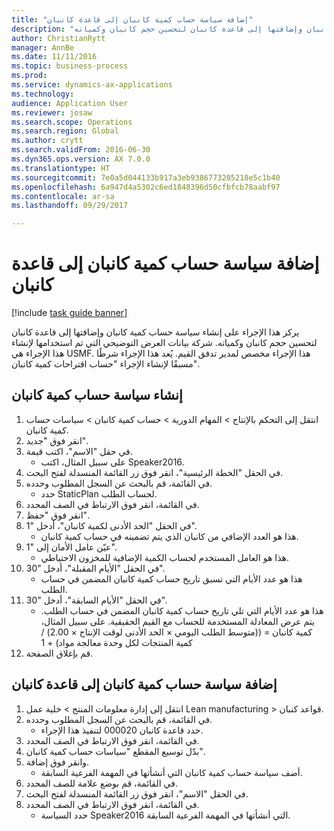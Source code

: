 ```yaml
--- 
title: "إضافة سياسة حساب كمية كانبان إلى قاعدة كانبان"
description: "يركز هذا الإجراء على إنشاء سياسة حساب كمية كانبان وإضافتها إلى قاعدة كانبان لتحسين حجم كانبان وكمياته."
author: ChristianRytt
manager: AnnBe
ms.date: 11/11/2016
ms.topic: business-process
ms.prod: 
ms.service: dynamics-ax-applications
ms.technology: 
audience: Application User
ms.reviewer: josaw
ms.search.scope: Operations
ms.search.region: Global
ms.author: crytt
ms.search.validFrom: 2016-06-30
ms.dyn365.ops.version: AX 7.0.0
ms.translationtype: HT
ms.sourcegitcommit: 7e0a5d044133b917a3eb9386773205218e5c1b40
ms.openlocfilehash: 6a947d4a5302c6ed1848396d50cfbfcb78aabf97
ms.contentlocale: ar-sa
ms.lasthandoff: 09/29/2017

---
```

# <a name="add-a-kanban-quantity-calculation-policy-to-a-kanban-rule"></a>إضافة سياسة حساب كمية كانبان إلى قاعدة كانبان

[!include [task guide banner](../../includes/task-guide-banner.md)]

يركز هذا الإجراء على إنشاء سياسة حساب كمية كانبان وإضافتها إلى قاعدة كانبان لتحسين حجم كانبان وكمياته. شركة بيانات العرض التوضيحي التي تم استخدامها لإنشاء هذا الإجراء هي USMF. هذا الإجراء مخصص لمدير تدفق القيم. يُعد هذا الإجراء شرطًا مسبقًا لإنشاء الإجراء "حساب اقتراحات كمية كانبان‬". 


## <a name="create-a-kanban-quantity-calculation-policy"></a>إنشاء سياسة حساب كمية كانبان
1. انتقل إلى التحكم بالإنتاج > المهام الدورية > حساب كمية كانبان > سياسات حساب كمية كانبان.
2. انقر فوق "جديد".
3. في حقل "الاسم"، اكتب قيمة.
    * على سبيل المثال، اكتب Speaker2016.  
4. في الحقل "الخطة الرئيسية‬"، انقر فوق زر القائمة المنسدلة لفتح البحث.
5. في القائمة، قم بالبحث عن السجل المطلوب وحدده.
    * حدد StaticPlan لحساب الطلب.  
6. في القائمة، انقر فوق الارتباط في الصف المحدد.
7. انقر فوق "حفظ".
8. في الحقل "الحد الأدنى لكمية كانبان‬"، أدخل "1".
    * هذا هو العدد الإضافي من كانبان الذي يتم تضمينه في حساب كمية كانبان.  
9. عيّن عامل الأمان إلى "1".
    * هذا هو العامل المستخدم لحساب الكمية الإضافية للمخزون الاحتياطي.  
10. في الحقل "الأيام المقبلة‬‬‬"، أدخل "30".
    * هذا هو عدد الأيام التي تسبق تاريخ حساب كمية كانبان المضمن في حساب الطلب.  
11. في الحقل "الأيام السابقة‬"، أدخل "30".
    * هذا هو عدد الأيام التي تلي تاريخ حساب كمية كانبان المضمن في حساب الطلب.  يتم عرض المعادلة المستخدمة للحساب مع القيم الحقيقية. على سبيل المثال، كمية كانبان = ((متوسط الطلب اليومي × الحد الأدنى لوقت الإنتاج × 2.00) / كمية المنتجات لكل وحدة معالجة مواد) + 1  
12. قم بإغلاق الصفحة.

## <a name="add-the-kanban-quantity-calculation-policy-to-a-kanban-rule"></a>إضافة سياسة حساب كمية كانبان إلى قاعدة كانبان
1. انتقل إلى إدارة معلومات المنتج‬ > خلية عمل Lean manufacturing > قواعد كنبان.
2. في القائمة، قم بالبحث عن السجل المطلوب وحدده.
    * حدد قاعدة كانبان 000020 لتنفيذ هذا الإجراء.  
3. في القائمة، انقر فوق الارتباط في الصف المحدد.
4. بدّل توسيع المقطع "سياسات حساب كمية كانبان‬‬‬".
5. وانقر فوق إضافة.
    * أضف سياسة حساب كمية كانبان التي أنشأتها في المهمة الفرعية السابقة.  
6. في القائمة، قم بوضع علامة للصف المحدد.
7. في الحقل "الاسم"، انقر فوق زر القائمة المنسدلة لفتح البحث.
8. في القائمة، انقر فوق الارتباط في الصف المحدد.
    * حدد السياسة Speaker2016 التي أنشأتها في المهمة الفرعية السابقة.  


